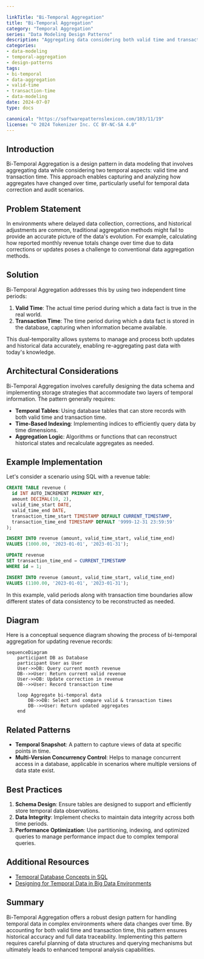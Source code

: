 ```yaml
---

linkTitle: "Bi-Temporal Aggregation"
title: "Bi-Temporal Aggregation"
category: "Temporal Aggregation"
series: "Data Modeling Design Patterns"
description: "Aggregating data considering both valid time and transaction time, capturing how aggregates have changed over time."
categories:
- data-modeling
- temporal-aggregation
- design-patterns
tags:
- bi-temporal
- data-aggregation
- valid-time
- transaction-time
- data-modeling
date: 2024-07-07
type: docs

canonical: "https://softwarepatternslexicon.com/103/11/19"
license: "© 2024 Tokenizer Inc. CC BY-NC-SA 4.0"
---
```


## Introduction

Bi-Temporal Aggregation is a design pattern in data modeling that involves aggregating data while considering two temporal aspects: valid time and transaction time. This approach enables capturing and analyzing how aggregates have changed over time, particularly useful for temporal data correction and audit scenarios.

## Problem Statement

In environments where delayed data collection, corrections, and historical adjustments are common, traditional aggregation methods might fail to provide an accurate picture of the data's evolution. For example, calculating how reported monthly revenue totals change over time due to data corrections or updates poses a challenge to conventional data aggregation methods.

## Solution

Bi-Temporal Aggregation addresses this by using two independent time periods:

1. **Valid Time**: The actual time period during which a data fact is true in the real world.
2. **Transaction Time**: The time period during which a data fact is stored in the database, capturing when information became available.

This dual-temporality allows systems to manage and process both updates and historical data accurately, enabling re-aggregating past data with today's knowledge.

## Architectural Considerations

Bi-Temporal Aggregation involves carefully designing the data schema and implementing storage strategies that accommodate two layers of temporal information. The pattern generally requires:

- **Temporal Tables**: Using database tables that can store records with both valid time and transaction time.
- **Time-Based Indexing**: Implementing indices to efficiently query data by time dimensions.
- **Aggregation Logic**: Algorithms or functions that can reconstruct historical states and recalculate aggregates as needed.

## Example Implementation

Let's consider a scenario using SQL with a revenue table:

```sql
CREATE TABLE revenue (
  id INT AUTO_INCREMENT PRIMARY KEY,
  amount DECIMAL(10, 2),
  valid_time_start DATE,
  valid_time_end DATE,
  transaction_time_start TIMESTAMP DEFAULT CURRENT_TIMESTAMP,
  transaction_time_end TIMESTAMP DEFAULT '9999-12-31 23:59:59'
);

INSERT INTO revenue (amount, valid_time_start, valid_time_end)
VALUES (1000.00, '2023-01-01', '2023-01-31');

UPDATE revenue
SET transaction_time_end = CURRENT_TIMESTAMP
WHERE id = 1;

INSERT INTO revenue (amount, valid_time_start, valid_time_end)
VALUES (1100.00, '2023-01-01', '2023-01-31');
```

In this example, valid periods along with transaction time boundaries allow different states of data consistency to be reconstructed as needed.

## Diagram

Here is a conceptual sequence diagram showing the process of bi-temporal aggregation for updating revenue records:

```mermaid
sequenceDiagram
    participant DB as Database
    participant User as User
    User->>DB: Query current month revenue
    DB-->>User: Return current valid revenue
    User->>DB: Update correction in revenue
    DB-->>User: Record transaction time

    loop Aggregate bi-temporal data
        DB->>DB: Select and compare valid & transaction times
        DB-->>User: Return updated aggregates
    end
```

## Related Patterns

- **Temporal Snapshot**: A pattern to capture views of data at specific points in time.
- **Multi-Version Concurrency Control**: Helps to manage concurrent access in a database, applicable in scenarios where multiple versions of data state exist.

## Best Practices

1. **Schema Design**: Ensure tables are designed to support and efficiently store temporal data observations.
2. **Data Integrity**: Implement checks to maintain data integrity across both time periods.
3. **Performance Optimization**: Use partitioning, indexing, and optimized queries to manage performance impact due to complex temporal queries.

## Additional Resources

- [Temporal Database Concepts in SQL](https://www.temporal-database-sql.com)
- [Designing for Temporal Data in Big Data Environments](https://www.big-data-temporal.com)

## Summary

Bi-Temporal Aggregation offers a robust design pattern for handling temporal data in complex environments where data changes over time. By accounting for both valid time and transaction time, this pattern ensures historical accuracy and full data traceability. Implementing this pattern requires careful planning of data structures and querying mechanisms but ultimately leads to enhanced temporal analysis capabilities.
